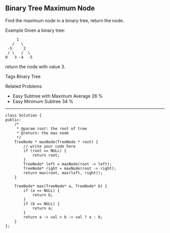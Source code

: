 ## Binary Tree Maximum Node  ##

Find the maximum node in a binary tree, return the node.

Example
Given a binary tree:

	     1
	   /   \
	 -5     2
	 / \   /  \
	0   3 -4  -5 
return the node with value 3.

Tags 
Binary Tree

Related Problems 

- Easy Subtree with Maximum Average 26 %
- Easy Minimum Subtree 34 %

----------
	class Solution {
	public:
	    /*
	     * @param root: the root of tree
	     * @return: the max node
	     */
	    TreeNode * maxNode(TreeNode * root) {
	        // write your code here
	        if (root == NULL) {
	            return root;
	        }
	        TreeNode* left = maxNode(root -> left);
	        TreeNode* right = maxNode(root -> right);
	        return max(root, max(left, right));
	    }
	    
	    TreeNode* max(TreeNode* a, TreeNode* b) {
	        if (a == NULL) {
	            return b;
	        }
	        if (b == NULL) {
	            return a;
	        }
	        return a -> val > b -> val ? a : b;
	    }
	};